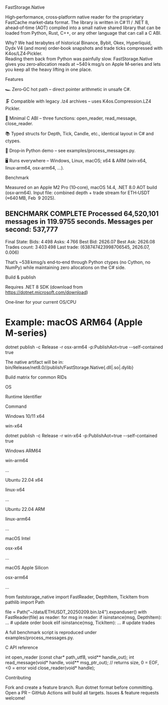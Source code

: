 FastStorage.Native

High‑performance, cross‑platform native reader for the proprietary FastCache market‑data format.  The library is written in C# 11 / .NET 8, 
ahead‑of‑time (AOT) compiled into a small native shared library that can be loaded from Python, Rust, C++, or any other language that can call a C ABI.

Why? We had terabytes of historical Binance, Bybit, Okex, Hyperliquid, Dydx V4 (and more) order‑book snapshots and trade ticks compressed with K4os/LZ4‑Pickler.  
Reading them back from Python was painfully slow.  FastStorage.Native gives you zero‑allocation reads at ~540 k msg/s on Apple M‑series and lets you keep all the heavy lifting in one place.


Features

🏎 Zero‑GC hot path – direct pointer arithmetic in unsafe C#.

🗜 Compatible with legacy .lz4 archives – uses K4os.Compression.LZ4 Pickler.

🔌 Minimal C ABI – three functions: open_reader, read_message, close_reader.

📚 Typed structs for Depth, Tick, Candle, etc., identical layout in C# and ctypes.

🐍 Drop‑in Python demo – see examples/process_messages.py.

🖥 Runs everywhere – Windows, Linux, macOS; x64 & ARM (win‑x64, linux‑arm64, osx‑arm64, …).


Benchmark

Measured on an Apple M2 Pro (10‑core), macOS 14.4, .NET 8.0 AOT build (osx‑arm64).  Input file: combined depth + trade stream for ETH‑USDT (≈640 MB, Feb  9 2025).

BENCHMARK COMPLETE
Processed 64,520,101 messages in 119.9755 seconds.
Messages per second: 537,777
--------------------------------------------------
Final State:
Bids: 4 498   Asks: 4 766   Best Bid: 2626.07    Best Ask: 2626.08   
Trades count: 3 403 498
Last trade: (638747423998706545, 2626.07, 0.006)

That’s ~538 kmsg/s end‑to‑end through Python ctypes (no Cython, no NumPy) while maintaining zero allocations on the C# side.

Build & publish

Requires .NET 8 SDK (download from https://dotnet.microsoft.com/download)

One‑liner for your current OS/CPU

# Example: macOS ARM64 (Apple M‑series)
dotnet publish -c Release -r osx-arm64 -p:PublishAot=true --self-contained true

The native artifact will be in:
bin/Release/net8.0/<RID>/publish/FastStorage.Native{.dll|.so|.dylib}

Build matrix for common RIDs

OS

Runtime Identifier

Command

Windows 10/11 x64

win-x64

dotnet publish -c Release -r win-x64  -p:PublishAot=true --self-contained true

Windows ARM64

win-arm64

…

Ubuntu 22.04 x64

linux-x64

…

Ubuntu 22.04 ARM

linux-arm64

…

macOS Intel

osx-x64

…

macOS Apple Silicon

osx-arm64

…


from faststorage_native import FastReader, DepthItem, TickItem
from pathlib import Path

file = Path("~/data/ETHUSDT_20250209.bin.lz4").expanduser()
with FastReader(file) as reader:
    for msg in reader:
        if isinstance(msg, DepthItem):
            ...  # update order book
        elif isinstance(msg, TickItem):
            ...  # update trades

A full benchmark script is reproduced under examples/process_messages.py.

C API reference

int  open_reader (const char* path_utf8, void** handle_out);
int  read_message(void* handle, void** msg_ptr_out);   // returns size, 0 = EOF, <0 = error
void close_reader(void* handle);



Contributing

Fork and create a feature branch.
Run dotnet format before committing.
Open a PR – GitHub Actions will build all targets.
Issues & feature requests welcome!

